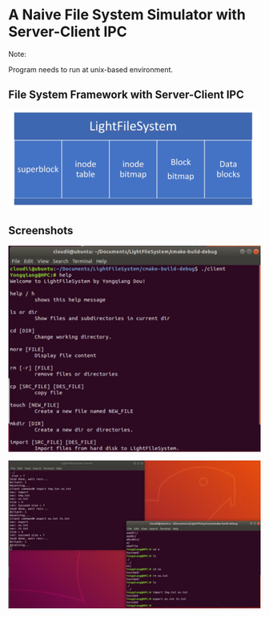 # A Naive File System Simulator with Server-Client IPC

Note:

Program needs to run at unix-based environment. 



## File System Framework with Server-Client IPC

![File System with Server-Client IPC](images/lfs.jpg)

## Screenshots

![1](images/screenshot.jpg)

![2](images/server_client_ipc.jpg)